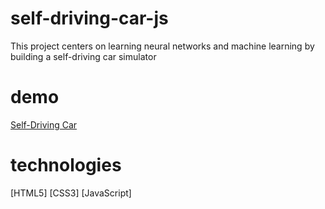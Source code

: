 # self-driving-car-js
This project centers on learning neural networks and machine learning by building a self-driving car simulator

# demo

[Self-Driving Car]()

# technologies
[HTML5]
[CSS3]
[JavaScript]
